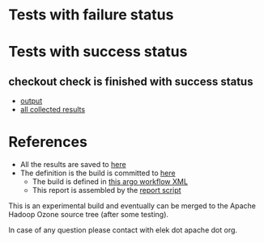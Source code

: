 # Tests with failure status


# Tests with success status

## checkout check is finished with success status

   * [output](https://raw.githubusercontent.com/elek/ozone-ci/master/trunk/trunk-nightly-20190913-4tbsq/checkout/output.log)
   * [all collected results](https://github.com/elek/ozone-ci/tree/master/trunk/trunk-nightly-20190913-4tbsq/checkout)




# References

 * All the results are saved to [here](https://github.com/elek/ozone-ci/tree/master/trunk/trunk-nightly-20190913-4tbsq/)
 * The definition is the build is committed to [here](https://github.com/elek/argo-ozone)
    * The build is defined in [this argo workflow XML](https://github.com/elek/argo-ozone/blob/master/ozone-build.yaml)
    * This report is assembled by the [report script](https://github.com/elek/argo-ozone/blob/master/scripts/report.sh)

This is an experimental build and eventually can be merged to the Apache Hadoop Ozone source tree (after some testing).

In case of any question please contact with elek dot apache dot org.
